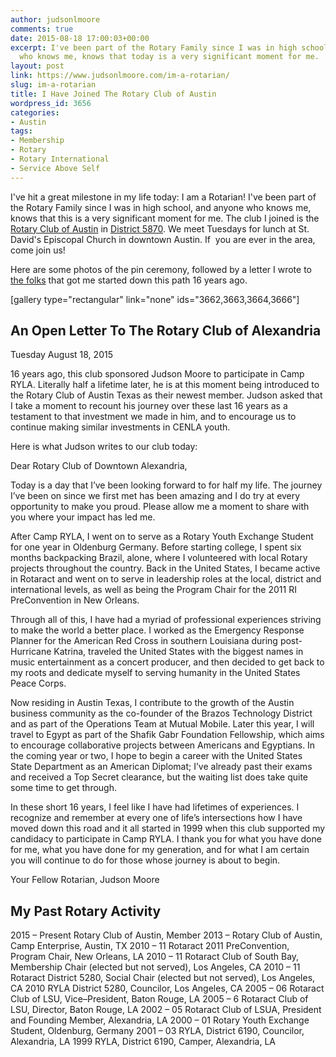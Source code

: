 ```yaml
---
author: judsonlmoore
comments: true
date: 2015-08-18 17:00:03+00:00
excerpt: I've been part of the Rotary Family since I was in high school, and anyone
  who knows me, knows that today is a very significant moment for me.
layout: post
link: https://www.judsonlmoore.com/im-a-rotarian/
slug: im-a-rotarian
title: I Have Joined The Rotary Club of Austin
wordpress_id: 3656
categories:
- Austin
tags:
- Membership
- Rotary
- Rotary International
- Service Above Self
---
```


I've hit a great milestone in my life today: I am a Rotarian! I've been part of the Rotary Family since I was in high school, and anyone who knows me, knows that this is a very significant moment for me. The club I joined is the [Rotary Club of Austin](http://rotary-austin.org) in [District 5870](http://www.clubrunner.ca/5870/). We meet Tuesdays for lunch at St. David's Episcopal Church in downtown Austin. If  you are ever in the area, come join us!

Here are some photos of the pin ceremony, followed by a letter I wrote to [the folks](http://www.alexandriarotary.com/) that got me started down this path 16 years ago.

[gallery type="rectangular" link="none" ids="3662,3663,3664,3666"]


## An Open Letter To The Rotary Club of Alexandria


Tuesday August 18, 2015

16 years ago, this club sponsored Judson Moore to participate in Camp RYLA. Literally half a lifetime later, he is at this moment being introduced to the Rotary Club of Austin Texas as their newest member. Judson asked that I take a moment to recount his journey over these last 16 years as a testament to that investment we made in him, and to encourage us to continue making similar investments in CENLA youth.

Here is what Judson writes to our club today:

Dear Rotary Club of Downtown Alexandria,

Today is a day that I’ve been looking forward to for half my life. The journey I’ve been on since we first met has been amazing and I do try at every opportunity to make you proud. Please allow me a moment to share with you where your impact has led me.

After Camp RYLA, I went on to serve as a Rotary Youth Exchange Student for one year in Oldenburg Germany. Before starting college, I spent six months backpacking Brazil, alone, where I volunteered with local Rotary projects throughout the country. Back in the United States, I became active in Rotaract and went on to serve in leadership roles at the local, district and international levels, as well as being the Program Chair for the 2011 RI PreConvention in New Orleans.

Through all of this, I have had a myriad of professional experiences striving to make the world a better place. I worked as the Emergency Response Planner for the American Red Cross in southern Louisiana during post-Hurricane Katrina, traveled the United States with the biggest names in music entertainment as a concert producer, and then decided to get back to my roots and dedicate myself to serving humanity in the United States Peace Corps.

Now residing in Austin Texas, I contribute to the growth of the Austin business community as the co-founder of the Brazos Technology District and as part of the Operations Team at Mutual Mobile. Later this year, I will travel to Egypt as part of the Shafik Gabr Foundation Fellowship, which aims to encourage collaborative projects between Americans and Egyptians. In the coming year or two, I hope to begin a career with the United States State Department as an American Diplomat; I’ve already past their exams and received a Top Secret clearance, but the waiting list does take quite some time to get through.

In these short 16 years, I feel like I have had lifetimes of experiences. I recognize and remember at every one of life’s intersections how I have moved down this road and it all started in 1999 when this club supported my candidacy to participate in Camp RYLA. I thank you for what you have done for me, what you have done for my generation, and for what I am certain you will continue to do for those whose journey is about to begin.

Your Fellow Rotarian,
Judson Moore


## My Past Rotary Activity


2015 – Present Rotary Club of Austin, Member
2013 – Rotary Club of Austin, Camp Enterprise, Austin, TX
2010 – 11 Rotaract 2011 PreConvention, Program Chair, New Orleans, LA
2010 – 11 Rotaract Club of South Bay, Membership Chair (elected but not served), Los Angeles, CA
2010 – 11 Rotaract District 5280, Social Chair (elected but not served), Los Angeles, CA
2010 RYLA District 5280, Councilor, Los Angeles, CA
2005 – 06 Rotaract Club of LSU, Vice–President, Baton Rouge, LA
2005 – 6 Rotaract Club of LSU, Director, Baton Rouge, LA
2002 – 05 Rotaract Club of LSUA, President and Founding Member, Alexandria, LA
2000 – 01 Rotary Youth Exchange Student, Oldenburg, Germany
2001 – 03 RYLA, District 6190, Councilor, Alexandria, LA
1999 RYLA, District 6190, Camper, Alexandria, LA
